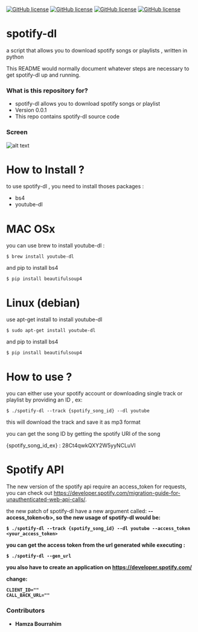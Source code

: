 [![GitHub license](https://img.shields.io/badge/license-GPLv2-blue.svg)](https://raw.githubusercontent.com/Facetracker-project/facetracker-core/master/COPYING)
[![GitHub license](https://img.shields.io/badge/packages-youtube--dl%2Fbs4-red.svg)](https://raw.githubusercontent.com/Facetracker-project/facetracker-core/master/COPYING)
[![GitHub license](https://img.shields.io/badge/author-naper-blue.svg)](https://raw.githubusercontent.com/Facetracker-project/facetracker-core/master/COPYING)
[![GitHub license](https://img.shields.io/badge/version-0.0.1-orange.svg)](https://raw.githubusercontent.com/Facetracker-project/facetracker-core/master/COPYING)
# spotify-dl
a script that allows you to download spotify songs or playlists , written in python

This README would normally document whatever steps are necessary to get spotify-dl up and running.

### What is this repository for? ###

* spotify-dl allows you to download spotify songs or playlist
* Version 0.0.1
* This repo contains spotify-dl source code

### Screen ###

![alt text](http://nsa37.casimages.com/img/2016/02/13/160213111903934479.png "spotfy-dl screen")

# How to Install ?
to use spotify-dl , you need to install thoses packages :
  * bs4
  * youtube-dl
  
# MAC OSx
you can use brew to install youtube-dl :
  
    $ brew install youtube-dl
    
and pip to install bs4
  
    $ pip install beautifulsoup4
    
# Linux (debian)
use apt-get install to install youtube-dl

    $ sudo apt-get install youtube-dl
    
and pip to install bs4
  
    $ pip install beautifulsoup4
    
# How to use ?
you can either use your spotify account or downloading single track or playlist by providing an ID , ex:

    $ ./spotify-dl --track {spotify_song_id} --dl youtube
    
this will download the track and save it as mp3 format

you can get the song ID by getting the spotify URI of the song

{spotify_song_id_ex} : 28Ct4qwkQXY2W5yyNCLuVI

# Spotify API
The new version of the spotify api require an access_token for requests, you can check out https://developer.spotify.com/migration-guide-for-unauthenticated-web-api-calls/.

the new patch of spotify-dl have a new argument called: <b>--access_token<∕b>, so the new usage of spotify-dl would be:
  
    $ ./spotify-dl --track {spotify_song_id} --dl youtube --access_token <your_access_token>
    
you can get the access token from the url generated while executing : 

    $ ./spotify-dl --gen_url 
    
you also have to create an application on https://developer.spotify.com/

change:

    CLIENT_ID=""
    CALL_BACK_URL=""

### Contributors ###

* Hamza Bourrahim
